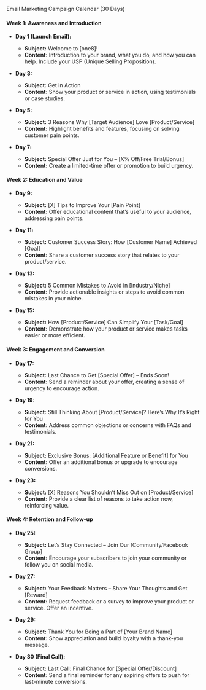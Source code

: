 

Email Marketing Campaign Calendar (30 Days)



#### **Week 1: Awareness and Introduction**
- **Day 1 (Launch Email):**  
  - **Subject:** Welcome to [one8]!  
  - **Content:** Introduction to your brand, what you do, and how you can help. Include your USP (Unique Selling Proposition).
  
- **Day 3:**  
  - **Subject:** Get in Action  
  - **Content:** Show your product or service in action, using testimonials or case studies.

- **Day 5:**  
  - **Subject:** 3 Reasons Why [Target Audience] Love [Product/Service]  
  - **Content:** Highlight benefits and features, focusing on solving customer pain points.

- **Day 7:**  
  - **Subject:** Special Offer Just for You – [X% Off/Free Trial/Bonus]  
  - **Content:** Create a limited-time offer or promotion to build urgency.

#### **Week 2: Education and Value**
- **Day 9:**  
  - **Subject:** [X] Tips to Improve Your [Pain Point]  
  - **Content:** Offer educational content that’s useful to your audience, addressing pain points.

- **Day 11:**  
  - **Subject:** Customer Success Story: How [Customer Name] Achieved [Goal]  
  - **Content:** Share a customer success story that relates to your product/service.

- **Day 13:**  
  - **Subject:** 5 Common Mistakes to Avoid in [Industry/Niche]  
  - **Content:** Provide actionable insights or steps to avoid common mistakes in your niche.

- **Day 15:**  
  - **Subject:** How [Product/Service] Can Simplify Your [Task/Goal]  
  - **Content:** Demonstrate how your product or service makes tasks easier or more efficient.

#### **Week 3: Engagement and Conversion**
- **Day 17:**  
  - **Subject:** Last Chance to Get [Special Offer] – Ends Soon!  
  - **Content:** Send a reminder about your offer, creating a sense of urgency to encourage action.

- **Day 19:**  
  - **Subject:** Still Thinking About [Product/Service]? Here’s Why It’s Right for You  
  - **Content:** Address common objections or concerns with FAQs and testimonials.

- **Day 21:**  
  - **Subject:** Exclusive Bonus: [Additional Feature or Benefit] for You  
  - **Content:** Offer an additional bonus or upgrade to encourage conversions.

- **Day 23:**  
  - **Subject:** [X] Reasons You Shouldn’t Miss Out on [Product/Service]  
  - **Content:** Provide a clear list of reasons to take action now, reinforcing value.

#### **Week 4: Retention and Follow-up**
- **Day 25:**  
  - **Subject:** Let’s Stay Connected – Join Our [Community/Facebook Group]  
  - **Content:** Encourage your subscribers to join your community or follow you on social media.

- **Day 27:**  
  - **Subject:** Your Feedback Matters – Share Your Thoughts and Get [Reward]  
  - **Content:** Request feedback or a survey to improve your product or service. Offer an incentive.

- **Day 29:**  
  - **Subject:** Thank You for Being a Part of [Your Brand Name]  
  - **Content:** Show appreciation and build loyalty with a thank-you message.

- **Day 30 (Final Call):**  
  - **Subject:** Last Call: Final Chance for [Special Offer/Discount]  
  - **Content:** Send a final reminder for any expiring offers to push for last-minute conversions.
